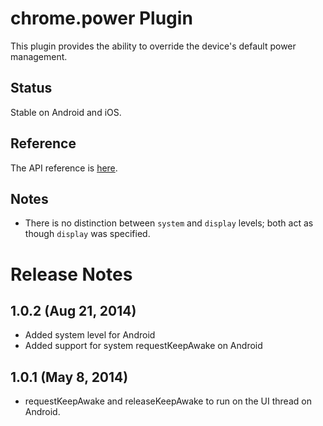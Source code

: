 # chrome.power Plugin

This plugin provides the ability to override the device's default power management.

## Status

Stable on Android and iOS.

## Reference

The API reference is [here](http://developer.chrome.com/apps/power.html).

## Notes

* There is no distinction between `system` and `display` levels; both act as though `display` was specified.

# Release Notes
## 1.0.2 (Aug 21, 2014)
- Added system level for Android
- Added support for system requestKeepAwake on Android

## 1.0.1 (May 8, 2014)
- requestKeepAwake and releaseKeepAwake to run on the UI thread on Android.
